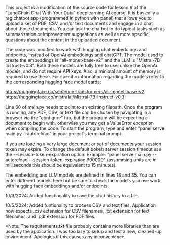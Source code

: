 This project is a modification of the source code for lesson 6 of the "LangChain Chat With Your Data" deeplearning AI course. It is basically a rag chatbot app (programmed in python with panel) that allows you to upload a set of PDF, CSV, and/or text documents and engage in a chat about those documents. You can ask the chatbot to do typical tasks such as summarization or improvement suggestions as well as more specific questions about the content in the uploaded document.

The code was modified to work with hugging chat embeddings and endpoints, instead of OpenAi embeddings and chatGPT. The model used to create the embeddings is "all-mpnet-base-v2" and the LLM is "Mistral-7B-Instruct-v0.3". Both these models are fully free to use, unlike the OpenAi models, and do not require API keys. Also, a minimal amount of memory is required to use these. For specific information regarding the models refer to the corresponding hugging face model cards:

https://huggingface.co/sentence-transformers/all-mpnet-base-v2 https://huggingface.co/mistralai/Mistral-7B-Instruct-v0.3 

Line 60 of main.py needs to point to an existing filepath. Once the program is running, any PDF, CSV, or text file can be chosen by navigating in a browser via the "configure" tab, but the program will be expecting a document to begin with, otherwise you may get a ValueError exception when compiling the code. To start the program, type and enter "panel serve main.py --autoreload" in your project's terminal prompt.

If you are loading a very large document or set of documents your session token may expire. To change the default bokeh server session timeout use the --session-token-expiration option. Example: "panel serve main.py --autoreload --session-token-expiration 900000" (assumming units are in milliseconds this should be equivalent to 15 minutes).

The embedding and LLM models are defined in lines 18 and 35. You can enter different models here but be sure to check the models you use work with hugging face embeddings and/or endpoints.

10/3/2024: Added functionality to save the chat history to a file.

10/5/2024: Added funtionality to process CSV and text files. Application now expects .csv extension for CSV filenames, .txt extension for text filenames, and .pdf extension for PDF files.

*Note: The requirements.txt file probably contains more libraries than are used by the application. I was too lazy to setup and test a new, cleaned-up environment. Apologies if this causes any inconvenience. 
